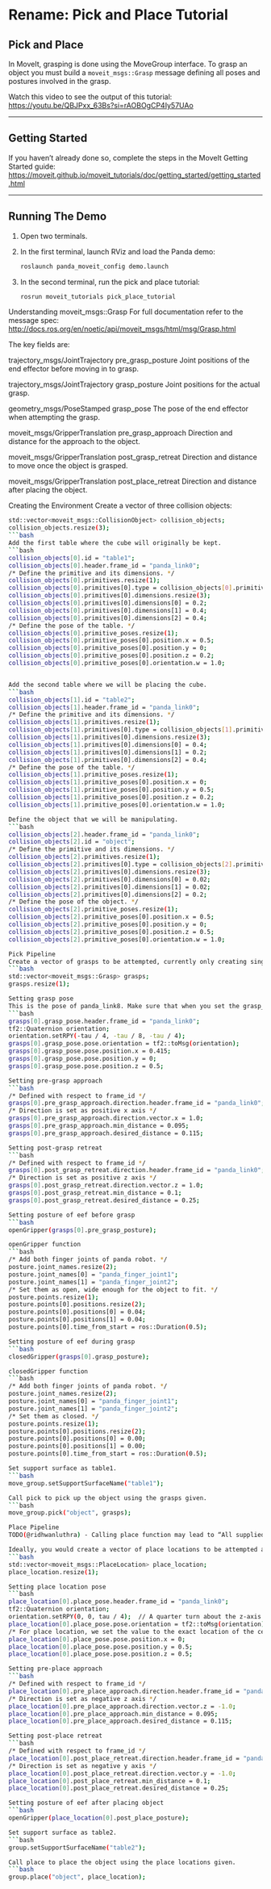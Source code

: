 # Rename: Pick and Place Tutorial

## Pick and Place

In MoveIt, grasping is done using the MoveGroup interface. To grasp an object you must build a `moveit_msgs::Grasp` message defining all poses and postures involved in the grasp.

Watch this video to see the output of this tutorial:  
https://youtu.be/QBJPxx_63Bs?si=rAOBOgCP4Iy57UAo

---

## Getting Started

If you haven’t already done so, complete the steps in the MoveIt Getting Started guide:  
https://moveit.github.io/moveit_tutorials/doc/getting_started/getting_started.html

---

## Running The Demo

1. Open two terminals.

2. In the first terminal, launch RViz and load the Panda demo:
   ```bash
   roslaunch panda_moveit_config demo.launch
3. In the second terminal, run the pick and place tutorial:
   ```bash
   rosrun moveit_tutorials pick_place_tutorial
   
Understanding moveit_msgs::Grasp
For full documentation refer to the message spec: http://docs.ros.org/en/noetic/api/moveit_msgs/html/msg/Grasp.html

The key fields are:

trajectory_msgs/JointTrajectory pre_grasp_posture Joint positions of the end effector before moving in to grasp.

trajectory_msgs/JointTrajectory grasp_posture Joint positions for the actual grasp.

geometry_msgs/PoseStamped grasp_pose The pose of the end effector when attempting the grasp.

moveit_msgs/GripperTranslation pre_grasp_approach Direction and distance for the approach to the object.

moveit_msgs/GripperTranslation post_grasp_retreat Direction and distance to move once the object is grasped.

moveit_msgs/GripperTranslation post_place_retreat Direction and distance after placing the object.

Creating the Environment
Create a vector of three collision objects:
```bash
std::vector<moveit_msgs::CollisionObject> collision_objects;
collision_objects.resize(3);
```bash
Add the first table where the cube will originally be kept.
```bash
collision_objects[0].id = "table1";
collision_objects[0].header.frame_id = "panda_link0";
/* Define the primitive and its dimensions. */
collision_objects[0].primitives.resize(1);
collision_objects[0].primitives[0].type = collision_objects[0].primitives[0].BOX;
collision_objects[0].primitives[0].dimensions.resize(3);
collision_objects[0].primitives[0].dimensions[0] = 0.2;
collision_objects[0].primitives[0].dimensions[1] = 0.4;
collision_objects[0].primitives[0].dimensions[2] = 0.4;
/* Define the pose of the table. */
collision_objects[0].primitive_poses.resize(1);
collision_objects[0].primitive_poses[0].position.x = 0.5;
collision_objects[0].primitive_poses[0].position.y = 0;
collision_objects[0].primitive_poses[0].position.z = 0.2;
collision_objects[0].primitive_poses[0].orientation.w = 1.0;


Add the second table where we will be placing the cube.
```bash
collision_objects[1].id = "table2";
collision_objects[1].header.frame_id = "panda_link0";
/* Define the primitive and its dimensions. */
collision_objects[1].primitives.resize(1);
collision_objects[1].primitives[0].type = collision_objects[1].primitives[0].BOX;
collision_objects[1].primitives[0].dimensions.resize(3);
collision_objects[1].primitives[0].dimensions[0] = 0.4;
collision_objects[1].primitives[0].dimensions[1] = 0.2;
collision_objects[1].primitives[0].dimensions[2] = 0.4;
/* Define the pose of the table. */
collision_objects[1].primitive_poses.resize(1);
collision_objects[1].primitive_poses[0].position.x = 0;
collision_objects[1].primitive_poses[0].position.y = 0.5;
collision_objects[1].primitive_poses[0].position.z = 0.2;
collision_objects[1].primitive_poses[0].orientation.w = 1.0;

Define the object that we will be manipulating.
```bash
collision_objects[2].header.frame_id = "panda_link0";
collision_objects[2].id = "object";
/* Define the primitive and its dimensions. */
collision_objects[2].primitives.resize(1);
collision_objects[2].primitives[0].type = collision_objects[2].primitives[0].BOX;
collision_objects[2].primitives[0].dimensions.resize(3);
collision_objects[2].primitives[0].dimensions[0] = 0.02;
collision_objects[2].primitives[0].dimensions[1] = 0.02;
collision_objects[2].primitives[0].dimensions[2] = 0.2;
/* Define the pose of the object. */
collision_objects[2].primitive_poses.resize(1);
collision_objects[2].primitive_poses[0].position.x = 0.5;
collision_objects[2].primitive_poses[0].position.y = 0;
collision_objects[2].primitive_poses[0].position.z = 0.5;
collision_objects[2].primitive_poses[0].orientation.w = 1.0;

Pick Pipeline
Create a vector of grasps to be attempted, currently only creating single grasp. This is essentially useful when using a grasp generator to generate and test multiple grasps.
```bash
std::vector<moveit_msgs::Grasp> grasps;
grasps.resize(1);

Setting grasp pose
This is the pose of panda_link8. Make sure that when you set the grasp_pose, you are setting it to be the pose of the last link in your manipulator which in this case would be “panda_link8”. You will have to compensate for the transform from “panda_link8” to the palm of the end effector.
```bash
grasps[0].grasp_pose.header.frame_id = "panda_link0";
tf2::Quaternion orientation;
orientation.setRPY(-tau / 4, -tau / 8, -tau / 4);
grasps[0].grasp_pose.pose.orientation = tf2::toMsg(orientation);
grasps[0].grasp_pose.pose.position.x = 0.415;
grasps[0].grasp_pose.pose.position.y = 0;
grasps[0].grasp_pose.pose.position.z = 0.5;

Setting pre-grasp approach
```bash
/* Defined with respect to frame_id */
grasps[0].pre_grasp_approach.direction.header.frame_id = "panda_link0";
/* Direction is set as positive x axis */
grasps[0].pre_grasp_approach.direction.vector.x = 1.0;
grasps[0].pre_grasp_approach.min_distance = 0.095;
grasps[0].pre_grasp_approach.desired_distance = 0.115;

Setting post-grasp retreat
```bash
/* Defined with respect to frame_id */
grasps[0].post_grasp_retreat.direction.header.frame_id = "panda_link0";
/* Direction is set as positive z axis */
grasps[0].post_grasp_retreat.direction.vector.z = 1.0;
grasps[0].post_grasp_retreat.min_distance = 0.1;
grasps[0].post_grasp_retreat.desired_distance = 0.25;

Setting posture of eef before grasp
```bash
openGripper(grasps[0].pre_grasp_posture);

openGripper function
```bash
/* Add both finger joints of panda robot. */
posture.joint_names.resize(2);
posture.joint_names[0] = "panda_finger_joint1";
posture.joint_names[1] = "panda_finger_joint2";
/* Set them as open, wide enough for the object to fit. */
posture.points.resize(1);
posture.points[0].positions.resize(2);
posture.points[0].positions[0] = 0.04;
posture.points[0].positions[1] = 0.04;
posture.points[0].time_from_start = ros::Duration(0.5);

Setting posture of eef during grasp
```bash
closedGripper(grasps[0].grasp_posture);

closedGripper function
```bash
/* Add both finger joints of panda robot. */
posture.joint_names.resize(2);
posture.joint_names[0] = "panda_finger_joint1";
posture.joint_names[1] = "panda_finger_joint2";
/* Set them as closed. */
posture.points.resize(1);
posture.points[0].positions.resize(2);
posture.points[0].positions[0] = 0.00;
posture.points[0].positions[1] = 0.00;
posture.points[0].time_from_start = ros::Duration(0.5);

Set support surface as table1.
```bash
move_group.setSupportSurfaceName("table1");

Call pick to pick up the object using the grasps given.
```bash
move_group.pick("object", grasps);

Place Pipeline
TODO(@ridhwanluthra) - Calling place function may lead to “All supplied place locations failed. Retrying last location in verbose mode.” This is a known issue.

Ideally, you would create a vector of place locations to be attempted although in this example, we only create a single place location.
```bash
std::vector<moveit_msgs::PlaceLocation> place_location;
place_location.resize(1);

Setting place location pose
```bash
place_location[0].place_pose.header.frame_id = "panda_link0";
tf2::Quaternion orientation;
orientation.setRPY(0, 0, tau / 4);  // A quarter turn about the z-axis
place_location[0].place_pose.pose.orientation = tf2::toMsg(orientation);
/* For place location, we set the value to the exact location of the center of the object. */
place_location[0].place_pose.pose.position.x = 0;
place_location[0].place_pose.pose.position.y = 0.5;
place_location[0].place_pose.pose.position.z = 0.5;

Setting pre-place approach
```bash
/* Defined with respect to frame_id */
place_location[0].pre_place_approach.direction.header.frame_id = "panda_link0";
/* Direction is set as negative z axis */
place_location[0].pre_place_approach.direction.vector.z = -1.0;
place_location[0].pre_place_approach.min_distance = 0.095;
place_location[0].pre_place_approach.desired_distance = 0.115;

Setting post-place retreat
```bash
/* Defined with respect to frame_id */
place_location[0].post_place_retreat.direction.header.frame_id = "panda_link0";
/* Direction is set as negative y axis */
place_location[0].post_place_retreat.direction.vector.y = -1.0;
place_location[0].post_place_retreat.min_distance = 0.1;
place_location[0].post_place_retreat.desired_distance = 0.25;

Setting posture of eef after placing object
```bash
openGripper(place_location[0].post_place_posture);

Set support surface as table2.
```bash
group.setSupportSurfaceName("table2");

Call place to place the object using the place locations given.
```bash
group.place("object", place_location);




